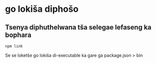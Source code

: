 # go lokiša diphošo

## Tsenya diphuthelwana tša selegae lefaseng ka bophara

`npm link`

Se se loketše go lokiša di-executable ka gare ga package.json > bin
